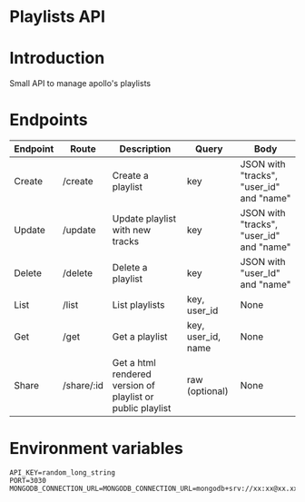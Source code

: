 # Playlists API

# Introduction
Small API to manage apollo's playlists

# Endpoints
| Endpoint | Route      | Description                                                | Query              | Body                                     |
|----------|------------|------------------------------------------------------------|--------------------|------------------------------------------|
| Create   | /create    | Create a playlist                                          | key                | JSON with "tracks", "user_id" and "name" |
| Update   | /update    | Update playlist with new tracks                            | key                | JSON with "tracks", "user_id" and "name" |
| Delete   | /delete    | Delete a playlist                                          | key                | JSON with "user_Id" and "name"           |
| List     | /list      | List playlists                                             | key, user_id       | None                                     |
| Get      | /get       | Get a playlist                                             | key, user_id, name | None                                     |
| Share    | /share/:id | Get a html rendered version of playlist or public playlist | raw (optional)     | None                                     |

# Environment variables
```dotenv
API_KEY=random_long_string
PORT=3030
MONGODB_CONNECTION_URL=MONGODB_CONNECTION_URL=mongodb+srv://xx:xx@xx.xx.mongodb.net/<database_name>
```
